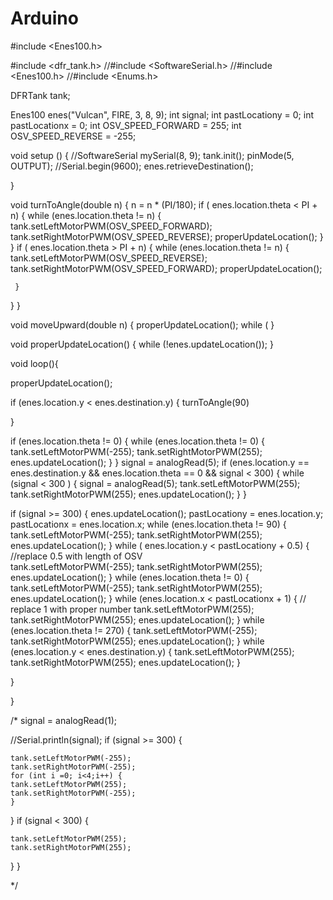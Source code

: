 # Arduino
#include <Enes100.h>

#include <dfr_tank.h>
//#include <SoftwareSerial.h>
//#include <Enes100.h>
//#include <Enums.h>

DFRTank tank;

Enes100 enes("Vulcan", FIRE, 3, 8, 9);
int signal;
int pastLocationy = 0;
int pastLocationx = 0;
int OSV_SPEED_FORWARD = 255;
int OSV_SPEED_REVERSE = -255;

void setup () {
    //SoftwareSerial mySerial(8, 9);
  tank.init();
  pinMode(5, OUTPUT);
  //Serial.begin(9600);
  enes.retrieveDestination();
  
  
}




void turnToAngle(double n) {
  n = n * (PI/180);
  if ( enes.location.theta < PI + n) {
     while (enes.location.theta != n) {
      tank.setLeftMotorPWM(OSV_SPEED_FORWARD);
      tank.setRightMotorPWM(OSV_SPEED_REVERSE);
      properUpdateLocation();
     } 
  }
   if ( enes.location.theta > PI + n) {
     while (enes.location.theta != n) {
      tank.setLeftMotorPWM(OSV_SPEED_REVERSE);
      tank.setRightMotorPWM(OSV_SPEED_FORWARD);
      properUpdateLocation();

     }
   }
}


void moveUpward(double n) {
  properUpdateLocation();
  while (
}

void properUpdateLocation() {
  while (!enes.updateLocation());
}

void loop(){

  properUpdateLocation();

  
  if (enes.location.y < enes.destination.y) {
    turnToAngle(90)

   }

  
  if (enes.location.theta != 0) {
   while (enes.location.theta !=  0) {
    tank.setLeftMotorPWM(-255);
    tank.setRightMotorPWM(255);
    enes.updateLocation();
   }
  }
    signal = analogRead(5); 
  if (enes.location.y == enes.destination.y && enes.location.theta == 0 && signal < 300) {
    while (signal < 300 ) {
     signal = analogRead(5); 
     tank.setLeftMotorPWM(255);
     tank.setRightMotorPWM(255);
     enes.updateLocation(); 
    }
  }
  
  if (signal >= 300) {
   enes.updateLocation();
   pastLocationy = enes.location.y;
   pastLocationx = enes.location.x;
    while (enes.location.theta !=  90) {
    tank.setLeftMotorPWM(-255);
    tank.setRightMotorPWM(255);
    enes.updateLocation();
   }
   while ( enes.location.y < pastLocationy + 0.5) {           //replace 0.5 with length of OSV  
    tank.setLeftMotorPWM(-255);
    tank.setRightMotorPWM(255);
    enes.updateLocation();
   }
    while (enes.location.theta != 0) {
    tank.setLeftMotorPWM(-255);
    tank.setRightMotorPWM(255);
    enes.updateLocation();
    }
    while (enes.location.x < pastLocationx + 1) {        // replace 1 with proper number
    tank.setLeftMotorPWM(255);
    tank.setRightMotorPWM(255);
    enes.updateLocation();
    }
    while (enes.location.theta != 270) {
    tank.setLeftMotorPWM(-255);
    tank.setRightMotorPWM(255);
    enes.updateLocation();
    }
    while (enes.location.y < enes.destination.y) {
    tank.setLeftMotorPWM(255);
    tank.setRightMotorPWM(255);
    enes.updateLocation();
    }
  
  }
  
}

/*
  signal = analogRead(1);
  
//Serial.println(signal);
  if (signal >= 300) {

    
    tank.setLeftMotorPWM(-255);
    tank.setRightMotorPWM(-255);
    for (int i =0; i<4;i++) {
    tank.setLeftMotorPWM(255);
    tank.setRightMotorPWM(-255);
    }
  }
  if (signal < 300) {

    tank.setLeftMotorPWM(255);
    tank.setRightMotorPWM(255);
  }
}

*/

